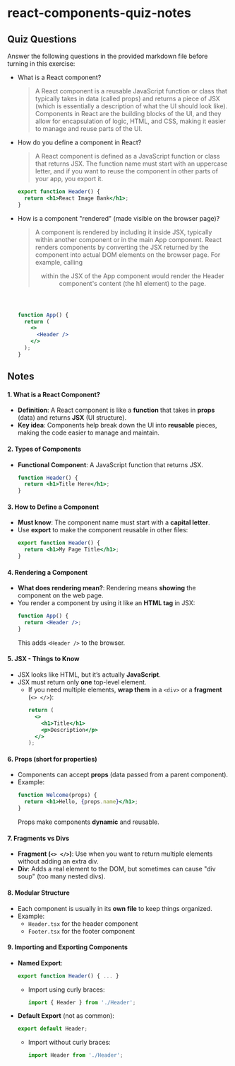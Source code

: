# react-components-quiz-notes

## Quiz Questions

Answer the following questions in the provided markdown file before turning in this exercise:

- What is a React component?

  > A React component is a reusable JavaScript function or class that typically takes in data (called props) and returns a piece of JSX (which is essentially a description of what the UI should look like). Components in React are the building blocks of the UI, and they allow for encapsulation of logic, HTML, and CSS, making it easier to manage and reuse parts of the UI.

- How do you define a component in React?

  > A React component is defined as a JavaScript function or class that returns JSX. The function name must start with an uppercase letter, and if you want to reuse the component in other parts of your app, you export it.

  ```jsx
  export function Header() {
    return <h1>React Image Bank</h1>;
  }
  ```

- How is a component "rendered" (made visible on the browser page)?

  > A component is rendered by including it inside JSX, typically within another component or in the main App component. React renders components by converting the JSX returned by the component into actual DOM elements on the browser page. For example, calling <Header /> within the JSX of the App component would render the Header component's content (the h1 element) to the page.

  ```jsx
  function App() {
    return (
      <>
        <Header />
      </>
    );
  }
  ```

## Notes

#### 1. **What is a React Component?**

- **Definition**: A React component is like a **function** that takes in **props** (data) and returns **JSX** (UI structure).
- **Key idea**: Components help break down the UI into **reusable** pieces, making the code easier to manage and maintain.

#### 2. **Types of Components**

- **Functional Component**: A JavaScript function that returns JSX.
  ```jsx
  function Header() {
    return <h1>Title Here</h1>;
  }
  ```

#### 3. **How to Define a Component**

- **Must know**: The component name must start with a **capital letter**.
- Use **export** to make the component reusable in other files:
  ```jsx
  export function Header() {
    return <h1>My Page Title</h1>;
  }
  ```

#### 4. **Rendering a Component**

- **What does rendering mean?**: Rendering means **showing** the component on the web page.
- You render a component by using it like an **HTML tag** in JSX:
  ```jsx
  function App() {
    return <Header />;
  }
  ```
  This adds `<Header />` to the browser.

#### 5. **JSX - Things to Know**

- JSX looks like HTML, but it’s actually **JavaScript**.
- JSX must return only **one** top-level element.
  - If you need multiple elements, **wrap them** in a `<div>` or a **fragment** (`<> </>`):
    ```jsx
    return (
      <>
        <h1>Title</h1>
        <p>Description</p>
      </>
    );
    ```

#### 6. **Props (short for properties)**

- Components can accept **props** (data passed from a parent component).
- Example:
  ```jsx
  function Welcome(props) {
    return <h1>Hello, {props.name}</h1>;
  }
  ```
  Props make components **dynamic** and reusable.

#### 7. **Fragments vs Divs**

- **Fragment (`<> </>`)**: Use when you want to return multiple elements without adding an extra div.
- **Div**: Adds a real element to the DOM, but sometimes can cause "div soup" (too many nested divs).

#### 8. **Modular Structure**

- Each component is usually in its **own file** to keep things organized.
- Example:
  - `Header.tsx` for the header component
  - `Footer.tsx` for the footer component

#### 9. **Importing and Exporting Components**

- **Named Export**:

  ```jsx
  export function Header() { ... }
  ```

  - Import using curly braces:
    ```jsx
    import { Header } from './Header';
    ```

- **Default Export** (not as common):
  ```jsx
  export default Header;
  ```
  - Import without curly braces:
    ```jsx
    import Header from './Header';
    ```
